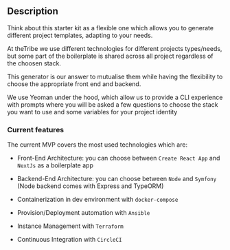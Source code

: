 ## Description

Think about this starter kit as a flexible one which allows you to generate different project templates, adapting to your needs.

At theTribe we use different technologies for different projects types/needs, but some part of the boilerplate is shared across all project regardless of the choosen stack.

This generator is our answer to mutualise them while having the flexibility to choose the appropriate front end and backend. 

We use Yeoman under the hood, which allow us to provide a CLI experience with prompts where you will be asked 
a few questions to choose the stack you want to use and some variables for your project identity


### Current features 

The current MVP covers the most used technologies which are:

* Front-End Architecture: you can choose between `Create React App` and `NextJs` as a boilerplate app


* Backend-End Architecture: you can choose between `Node` and `Symfony` (Node backend comes with Express and TypeORM)
  

* Containerization in dev environment with `docker-compose` 


* Provision/Deployment automation with `Ansible`


* Instance Management with `Terraform`

  
* Continuous Integration with `CircleCI`


